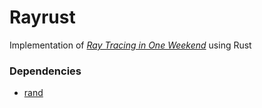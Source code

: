 # Rayrust

Implementation of [_Ray Tracing in One Weekend_](https://raytracing.github.io/books/RayTracingInOneWeekend.html) using Rust

### Dependencies
- [rand](https://docs.rs/rand/latest/rand/)
